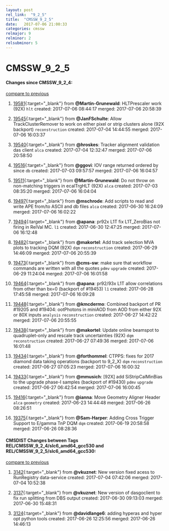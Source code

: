 ```yaml
---
layout: post
rel_link:  "9_2_5"
title:  "CMSSW_9_2_5"
date:   2017-07-06 21:00:33
categories: cmssw
relmajor: 9
relminor: 2
relsubminor: 5
---
```


# CMSSW_9_2_5
#### Changes since CMSSW_9_2_4:
[compare to previous](https://github.com/cms-sw/cmssw/compare/CMSSW_9_2_4...CMSSW_9_2_5)



1. [19581](http://github.com/cms-sw/cmssw/pull/19581){:target="_blank"}  from **@Martin-Grunewald**: HLTPrescaler work (92X) `hlt`  created: 2017-07-06 08:44:17 merged: 2017-07-06 20:58:39

2. [19545](http://github.com/cms-sw/cmssw/pull/19545){:target="_blank"}  from **@JanFSchulte**: Allow TrackClusterRemover to work on either pixel or strip clusters alone (92X backport) `reconstruction`  created: 2017-07-04 14:44:55 merged: 2017-07-06 16:03:37

3. [19540](http://github.com/cms-sw/cmssw/pull/19540){:target="_blank"}  from **@hroskes**: Tracker alignment validation das client `alca`  created: 2017-07-04 12:32:47 merged: 2017-07-06 20:58:50

4. [19516](http://github.com/cms-sw/cmssw/pull/19516){:target="_blank"}  from **@ggovi**: IOV range returned ordered by since `db`  created: 2017-07-03 09:57:57 merged: 2017-07-06 16:04:57

5. [19511](http://github.com/cms-sw/cmssw/pull/19511){:target="_blank"}  from **@Martin-Grunewald**: Do not throw on non-matching triggers in ecalTrgHLT (92X) `alca`  created: 2017-07-03 08:35:20 merged: 2017-07-06 16:04:04

6. [19497](http://github.com/cms-sw/cmssw/pull/19497){:target="_blank"}  from **@mschrode**: Add scripts to read and write APE from/to ASCII and db files `alca`  created: 2017-06-30 16:24:09 merged: 2017-07-06 16:02:22

7. [19494](http://github.com/cms-sw/cmssw/pull/19494){:target="_blank"}  from **@apana**: pr92x L1T fix L1T_ZeroBias not firing in RelVal MC. `l1`  created: 2017-06-30 12:47:25 merged: 2017-07-06 16:12:48

8. [19482](http://github.com/cms-sw/cmssw/pull/19482){:target="_blank"}  from **@makortel**: Add track selection MVA plots to tracking DQM (92X) `dqm`  `reconstruction`  created: 2017-06-29 14:46:09 merged: 2017-07-06 20:55:39

9. [19473](http://github.com/cms-sw/cmssw/pull/19473){:target="_blank"}  from **@cms-sw**: make sure that workflow commands are written with all the quotes `pdmv`  `upgrade`  created: 2017-06-29 11:24:04 merged: 2017-07-06 16:01:58

10. [19464](http://github.com/cms-sw/cmssw/pull/19464){:target="_blank"}  from **@apana**: pr92/93x L1T allow correlations from other than bx=0 (backport of #19453) `l1`  created: 2017-06-28 17:45:58 merged: 2017-07-06 16:09:28

11. [19448](http://github.com/cms-sw/cmssw/pull/19448){:target="_blank"}  from **@kmcdermo**: Combined backport of PR #19205 and #19404: ootPhotons in miniAOD from AOD from either 92X or 80X inputs `analysis`  `reconstruction`  created: 2017-06-27 14:42:22 merged: 2017-07-06 20:55:55

12. [19438](http://github.com/cms-sw/cmssw/pull/19438){:target="_blank"}  from **@makortel**: Update online beamspot to quadruplet-only and rescale track uncertainties (92X) `dqm`  `reconstruction`  created: 2017-06-27 07:49:36 merged: 2017-07-06 16:01:48

13. [19434](http://github.com/cms-sw/cmssw/pull/19434){:target="_blank"}  from **@forthommel**:  CTPPS: fixes for 2017 diamond data taking operations (backport to 9_2_X) `dqm`  `reconstruction`  created: 2017-06-27 07:05:23 merged: 2017-07-06 16:00:32

14. [19433](http://github.com/cms-sw/cmssw/pull/19433){:target="_blank"}  from **@mmusich**: [92X] add SiStripCalMinBias to the upgrade phase-I samples (backport of #19430) `pdmv`  `upgrade`  created: 2017-06-27 06:42:54 merged: 2017-07-06 16:00:45

15. [19416](http://github.com/cms-sw/cmssw/pull/19416){:target="_blank"}  from **@ianna**: Move Geometry Aligner Header `alca`  `geometry`  created: 2017-06-23 14:44:48 merged: 2017-06-26 08:26:51

16. [19375](http://github.com/cms-sw/cmssw/pull/19375){:target="_blank"}  from **@Sam-Harper**: Adding Cross Trigger Support to E/gamma TnP DQM `dqm`  created: 2017-06-19 20:58:58 merged: 2017-06-26 08:28:36

#### CMSDIST Changes between Tags REL/CMSSW_9_2_4/slc6_amd64_gcc530 and REL/CMSSW_9_2_5/slc6_amd64_gcc530:
[compare to previous](https://github.com/cms-sw/cmsdist/compare/REL/CMSSW_9_2_4/slc6_amd64_gcc530...REL/CMSSW_9_2_5/slc6_amd64_gcc530)



1. [3142](http://github.com/cms-sw/cmsdist/pull/3142){:target="_blank"}  from **@vkuznet**: New version fixed acess to RunRegistry data-service created: 2017-07-04 07:42:06 merged: 2017-07-04 10:52:38

2. [3137](http://github.com/cms-sw/cmsdist/pull/3137){:target="_blank"}  from **@vkuznet**: New version of dasgoclient to fix run splitting from DBS output created: 2017-06-30 09:13:03 merged: 2017-06-30 15:48:31

3. [3124](http://github.com/cms-sw/cmsdist/pull/3124){:target="_blank"}  from **@davidlange6**: adding hyperas and hyper opt python tools created: 2017-06-26 12:25:56 merged: 2017-06-26 14:46:13
